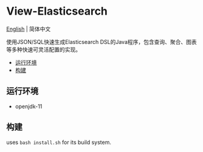 # View-Elasticsearch

[English](https://github.com/shencangsheng/View-Elasticsearch) | 简体中文

使用JSON/SQL快速生成Elasticsearch DSL的Java程序，包含查询、聚合、图表等多种快速可灵活配置的实现。

* [运行环境](#运行环境)
* [构建](#构建)

## 运行环境

* openjdk-11

## 构建

uses `bash install.sh` for its build system.
